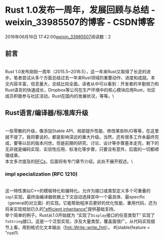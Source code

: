 # Rust 1.0发布一周年，发展回顾与总结 - weixin_33985507的博客 - CSDN博客
2016年06月16日 17:42:00[weixin_33985507](https://me.csdn.net/weixin_33985507)阅读数：2
## 前言
\
Rust 1.0发布刚刚一周年（2015.5~2016.5），这一年来Rust又取得了长足的进步。笔者尝试从多个方面总结过去一年来Rust领域的重要动作、进度和成就。本文内容丰富，信息量大，总结比较全面。读者从中可以看到：开发者的辛勤努力和Rust语言的快速成长，Dropbox等公司在生产环境中的核心模块应用Rust，社区成员积极参与社区活动，Rust在国内的发展状况，等等。\
## Rust语言/编译器/标准库升级
\
一些零散的升级，像添加Stable API、局部提升性能、修改某些BUG等等，在这里就不提了。我将要说的，都是影响深远的重大升级。当然，还有很多工作未最终完成，要等以后的版本问世。但是前期的研究、讨论、设计等步骤基本走完，剩下的无非就是编码实现、实验性应用、标准化等步骤，只要没有意外，后面的一切都顺理成章。\
本文多次提及的[RFCs](%5C)，后面将有专门章节介绍，此处不展开叙述。\
### impl specialization (RFC 1210)
\
这一特性类似C++的模板特化和偏特化。允许为接口或类型定义多个可重叠的`impl`实现，最终由编译器依据上下文自动选择其中一个最具体、最specific（general的对立面）的实现。它能帮助程序员更好的优化性能、重用代码，还为将来实现规划已久的[\"efficient inheritance\"](%5C)提供基础支持。\
举个简单的例子。Rust从1.0开始就为 “实现了`Display`接口的任意类型T”
实现了`ToString`接口。这是一个泛型实现，涉及大量类型，覆盖面很广。从代码实现细节上看，用到格式化文本输出（[fmt::Write::write_fmt](%5C)）。
#[stable(feature = \"rust1\
